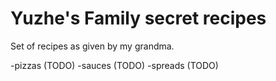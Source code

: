 # Yuzhe's Family secret recipes


Set of recipes as given by my grandma.

-pizzas (TODO)
-sauces (TODO)
-spreads (TODO)
